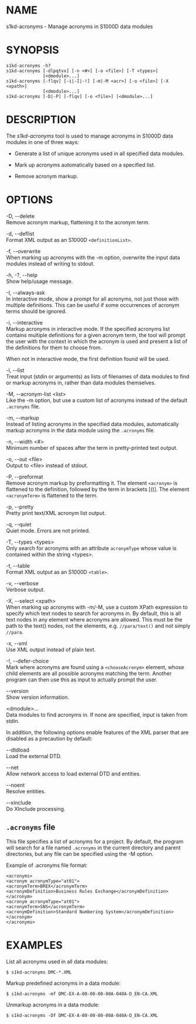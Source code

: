 NAME
====

s1kd-acronyms - Manage acronyms in S1000D data modules

SYNOPSIS
========

    s1kd-acronyms -h?
    s1kd-acronyms [-dlpqtvx] [-n <#>] [-o <file>] [-T <types>]
                  [<dmodule>...]
    s1kd-acronyms [-flqv] [-i|-I|-!] [-m|-M <acr>] [-o <file>] [-X <xpath>]
                  [<dmodule>...]
    s1kd-acronyms [-D|-P] [-flqv] [-o <file>] [<dmodule>...]

DESCRIPTION
===========

The *s1kd-acronyms* tool is used to manage acronyms in S1000D data
modules in one of three ways:

-   Generate a list of unique acronyms used in all specified data
    modules.

-   Mark up acronyms automatically based on a specified list.

-   Remove acronym markup.

OPTIONS
=======

-D, --delete  
Remove acronym markup, flattening it to the acronym term.

-d, --deflist  
Format XML output as an S1000D `<definitionList>`.

-f, --overwrite  
When marking up acronyms with the -m option, overwrite the input data
modules instead of writing to stdout.

-h, -?, --help  
Show help/usage message.

-I, --always-ask  
In interactive mode, show a prompt for all acronyms, not just those with
multiple definitions. This can be useful if some occurrences of acronym
terms should be ignored.

-i, --interactive  
Markup acronyms in interactive mode. If the specified acronyms list
contains multiple definitions for a given acronym term, the tool will
prompt the user with the context in which the acronym is used and
present a list of the definitions for them to choose from.

When not in interactive mode, the first definition found will be used.

-l, --list  
Treat input (stdin or arguments) as lists of filenames of data modules
to find or markup acronyms in, rather than data modules themselves.

-M, --acronym-list &lt;list&gt;  
Like the -m option, but use a custom list of acronyms instead of the
default `.acronyms` file.

-m, --markup  
Instead of listing acronyms in the specified data modules, automatically
markup acronyms in the data module using the `.acronyms` file.

-n, --width &lt;\#&gt;  
Minimum number of spaces after the term in pretty-printed text output.

-o, --out &lt;file&gt;  
Output to &lt;file&gt; instead of stdout.

-P, --preformat  
Remove acronym markup by preformatting it. The element `<acronym>` is
flattened to the definition, followed by the term in brackets \[()\].
The element `<acronymTerm>` is flattened to the term.

-p, --pretty  
Pretty print text/XML acronym list output.

-q, --quiet  
Quiet mode. Errors are not printed.

-T, --types &lt;types&gt;  
Only search for acronyms with an attribute `acronymType` whose value is
contained within the string &lt;types&gt;.

-t, --table  
Format XML output as an S1000D `<table>`.

-v, --verbose  
Verbose output.

-X, --select &lt;xpath&gt;  
When marking up acronyms with -m/-M, use a custom XPath expression to
specify which text nodes to search for acronyms in. By default, this is
all text nodes in any element where acronyms are allowed. This must be
the path to the text() nodes, not the elements, e.g. `//para/text()` and
not simply `//para`.

-x, --xml  
Use XML output instead of plain text.

-!, --defer-choice  
Mark where acronyms are found using a `<chooseAcronym>` element, whose
child elements are all possible acronyms matching the term. Another
program can then use this as input to actually prompt the user.

--version  
Show version information.

&lt;dmodule&gt;...  
Data modules to find acronyms in. If none are specified, input is taken
from stdin.

In addition, the following options enable features of the XML parser
that are disabled as a precaution by default:

--dtdload  
Load the external DTD.

--net  
Allow network access to load external DTD and entities.

--noent  
Resolve entities.

--xinclude  
Do XInclude processing.

`.acronyms` file
----------------

This file specifies a list of acronyms for a project. By default, the
program will search for a file named `.acronyms` in the current
directory and parent directories, but any file can be specified using
the -M option.

Example of .acronyms file format:

    <acronyms>
    <acronym acronymType="at01">
    <acronymTerm>BREX</acronymTerm>
    <acronymDefinition>Business Rules Exchange</acronymDefinition>
    </acronym>
    <acronym acronymType="at01">
    <acronymTerm>SNS</acronymTerm>
    <acronymDefinition>Standard Numbering System</acronymDefinition>
    </acronym>
    </acronyms>

EXAMPLES
========

List all acronyms used in all data modules:

    $ s1kd-acronyms DMC-*.XML

Markup predefined acronyms in a data module:

    $ s1kd-acronyms -mf DMC-EX-A-00-00-00-00A-040A-D_EN-CA.XML

Unmarkup acronyms in a data module:

    $ s1kd-acronyms -Df DMC-EX-A-00-00-00-00A-040A-D_EN-CA.XML
